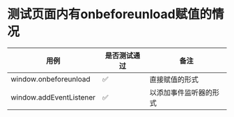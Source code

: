 # 测试页面内有onbeforeunload赋值的情况

| 用例                    | 是否测试通过 | 备注                   |
| ----------------------- | ------------ | ---------------------- |
| window.onbeforeunload   | ✅            | 直接赋值的形式         |
| window.addEventListener | ✅            | 以添加事件监听器的形式 |

